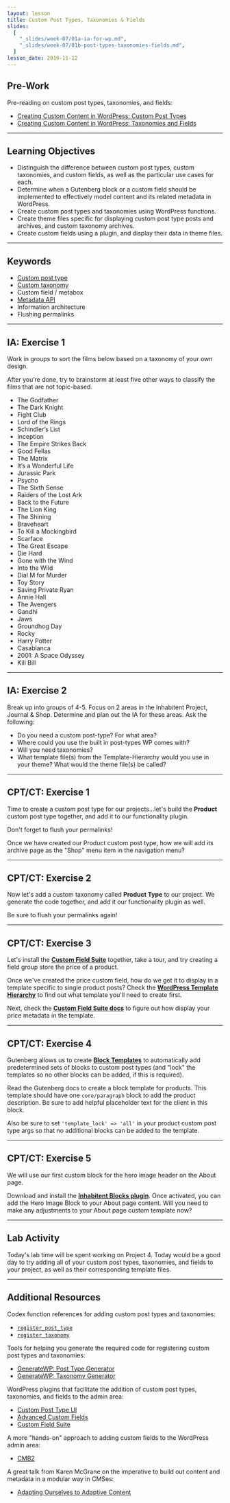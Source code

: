 ```yaml
---
layout: lesson
title: Custom Post Types, Taxonomies & Fields
slides:
  [
    "_slides/week-07/01a-ia-for-wp.md",
    "_slides/week-07/01b-post-types-taxonomies-fields.md",
  ]
lesson_date: 2019-11-12
---
```


## Pre-Work

Pre-reading on custom post types, taxonomies, and fields:

- [Creating Custom Content in WordPress: Custom Post Types](http://premium.wpmudev.org/blog/creating-content-custom-post-types/)
- [Creating Custom Content in WordPress: Taxonomies and Fields](http://premium.wpmudev.org/blog/creating-content-taxonomies-and-fields/)

---

## Learning Objectives

- Distinguish the difference between custom post types, custom taxonomies, and custom fields, as well as the particular use cases for each.
- Determine when a Gutenberg block or a custom field should be implemented to effectively model content and its related metadata in WordPress.
- Create custom post types and taxonomies using WordPress functions.
- Create theme files specific for displaying custom post type posts and archives, and custom taxonomy archives.
- Create custom fields using a plugin, and display their data in theme files.

---

## Keywords

- [Custom post type](https://codex.wordpress.org/Post_Types)
- [Custom taxonomy](https://codex.wordpress.org/Taxonomies)
- Custom field / metabox
- [Metadata API](https://codex.wordpress.org/Metadata_API)
- Information architecture
- Flushing permalinks

---

## IA: Exercise 1

Work in groups to sort the films below based on a taxonomy of your own design.

After you’re done, try to brainstorm at least five other ways to classify the films that are not topic-based.

- The Godfather
- The Dark Knight
- Fight Club
- Lord of the Rings
- Schindler’s List
- Inception
- The Empire Strikes Back
- Good Fellas
- The Matrix
- It’s a Wonderful Life
- Jurassic Park
- Psycho
- The Sixth Sense
- Raiders of the Lost Ark
- Back to the Future
- The Lion King
- The Shining
- Braveheart
- To Kill a Mockingbird
- Scarface
- The Great Escape
- Die Hard
- Gone with the Wind
- Into the Wild
- Dial M for Murder
- Toy Story
- Saving Private Ryan
- Annie Hall
- The Avengers
- Gandhi
- Jaws
- Groundhog Day
- Rocky
- Harry Potter
- Casablanca
- 2001: A Space Odyssey
- Kill Bill

---

## IA: Exercise 2

Break up into groups of 4-5. Focus on 2 areas in the Inhabitent Project, Journal & Shop. Determine and plan out the IA for these areas. Ask the following:

- Do you need a custom post-type? For what area?
- Where could you use the built in post-types WP comes with?
- Will you need taxonomies?
- What template file(s) from the Template-Hierarchy would you use in your theme? What would the theme file(s) be called?

---

## CPT/CT: Exercise 1

Time to create a custom post type for our projects...let's build the **Product** custom post type together, and add it to our functionality plugin.

Don't forget to flush your permalinks!

Once we have created our Product custom post type, how we will add its archive page as the "Shop" menu item in the navigation menu?

---

## CPT/CT: Exercise 2

Now let's add a custom taxonomy called **Product Type** to our project. We generate the code together, and add it our functionality plugin as well.

Be sure to flush your permalinks again!

---

## CPT/CT: Exercise 3

Let's install the [**Custom Field Suite**](https://en-ca.wordpress.org/plugins/custom-field-suite/) together, take a tour, and try creating a field group store the price of a product.

Once we've created the price custom field, how do we get it to display in a template specific to single product posts? Check the [**WordPress Template Hierarchy**](https://wphierarchy.com/) to find out what template you'll need to create first.

Next, check the [**Custom Field Suite docs**](http://customfieldsuite.com/) to figure out how display your price metadata in the template.

---

## CPT/CT: Exercise 4

Gutenberg allows us to create [**Block Templates**](https://wordpress.org/gutenberg/handbook/templates/) to automatically add predetermined sets of blocks to custom post types (and "lock" the templates so no other blocks can be added, if this is required).

Read the Gutenberg docs to create a block template for products. This template should have one `core/paragraph` block to add the product description. Be sure to add helpful placeholder text for the client in this block.

Also be sure to set `'template_lock' => 'all'` in your product custom post type args so that no additional blocks can be added to the template.

---

## CPT/CT: Exercise 5

We will use our first custom block for the hero image header on the About page.

Download and install the [**Inhabitent Blocks plugin**](https://github.com/redacademy/inhabitent-blocks). Once activated, you can add the Hero Image Block to your About page content. Will you need to make any adjustments to your About page custom template now?

---

## Lab Activity

Today's lab time will be spent working on Project 4. Today would be a good day to try adding all of your custom post types, taxonomies, and fields to your project, as well as their corresponding template files.

---

## Additional Resources

Codex function references for adding custom post types and taxonomies:

- [`register_post_type`](https://codex.wordpress.org/Function_Reference/register_post_type)
- [`register_taxonomy`](https://codex.wordpress.org/Function_Reference/register_taxonomy)

Tools for helping you generate the required code for registering custom post types and taxonomies:

- [GenerateWP: Post Type Generator](https://generatewp.com/post-type/)
- [GenerateWP: Taxonomy Generator](https://generatewp.com/taxonomy/)

WordPress plugins that facilitate the addition of custom post types, taxonomies, and fields to the admin area:

- [Custom Post Type UI](https://wordpress.org/plugins/custom-post-type-ui/)
- [Advanced Custom Fields](https://en-ca.wordpress.org/plugins/advanced-custom-fields/)
- [Custom Field Suite](https://en-ca.wordpress.org/plugins/custom-field-suite/)

A more "hands-on" approach to adding custom fields to the WordPress admin area:

- [CMB2](https://github.com/WebDevStudios/cmb2)

A great talk from Karen McGrane on the imperative to build out content and metadata in a modular way in CMSes:

- [Adapting Ourselves to Adaptive Content](https://karenmcgrane.com/2012/09/04/adapting-ourselves-to-adaptive-content-video-slides-and-transcript-oh-my/)
